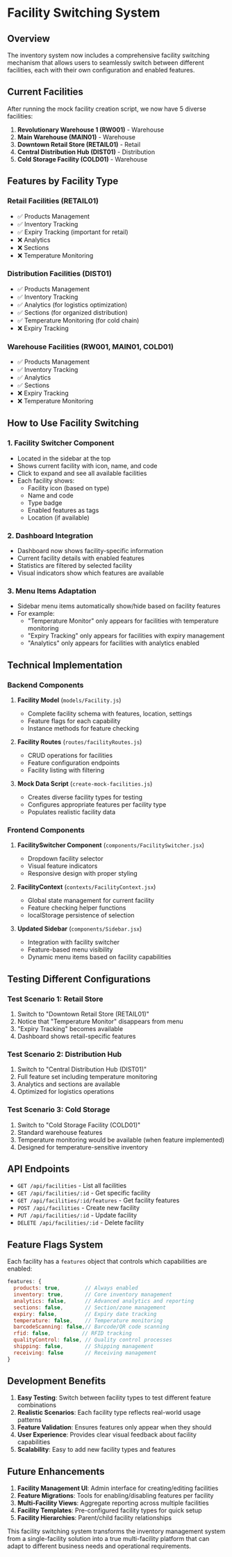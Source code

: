 # Facility Switching System

## Overview

The inventory system now includes a comprehensive facility switching mechanism that allows users to seamlessly switch between different facilities, each with their own configuration and enabled features.

## Current Facilities

After running the mock facility creation script, we now have 5 diverse facilities:

1. **Revolutionary Warehouse 1 (RW001)** - Warehouse
2. **Main Warehouse (MAIN01)** - Warehouse  
3. **Downtown Retail Store (RETAIL01)** - Retail
4. **Central Distribution Hub (DIST01)** - Distribution
5. **Cold Storage Facility (COLD01)** - Warehouse

## Features by Facility Type

### Retail Facilities (RETAIL01)
- ✅ Products Management
- ✅ Inventory Tracking
- ✅ Expiry Tracking (important for retail)
- ❌ Analytics
- ❌ Sections
- ❌ Temperature Monitoring

### Distribution Facilities (DIST01)  
- ✅ Products Management
- ✅ Inventory Tracking
- ✅ Analytics (for logistics optimization)
- ✅ Sections (for organized distribution)
- ✅ Temperature Monitoring (for cold chain)
- ❌ Expiry Tracking

### Warehouse Facilities (RW001, MAIN01, COLD01)
- ✅ Products Management  
- ✅ Inventory Tracking
- ✅ Analytics
- ✅ Sections
- ❌ Expiry Tracking
- ❌ Temperature Monitoring

## How to Use Facility Switching

### 1. Facility Switcher Component
- Located in the sidebar at the top
- Shows current facility with icon, name, and code
- Click to expand and see all available facilities
- Each facility shows:
  - Facility icon (based on type)
  - Name and code
  - Type badge
  - Enabled features as tags
  - Location (if available)

### 2. Dashboard Integration
- Dashboard now shows facility-specific information
- Current facility details with enabled features
- Statistics are filtered by selected facility
- Visual indicators show which features are available

### 3. Menu Items Adaptation
- Sidebar menu items automatically show/hide based on facility features
- For example:
  - "Temperature Monitor" only appears for facilities with temperature monitoring
  - "Expiry Tracking" only appears for facilities with expiry management
  - "Analytics" only appears for facilities with analytics enabled

## Technical Implementation

### Backend Components

1. **Facility Model** (`models/Facility.js`)
   - Complete facility schema with features, location, settings
   - Feature flags for each capability
   - Instance methods for feature checking

2. **Facility Routes** (`routes/facilityRoutes.js`)
   - CRUD operations for facilities
   - Feature configuration endpoints
   - Facility listing with filtering

3. **Mock Data Script** (`create-mock-facilities.js`)
   - Creates diverse facility types for testing
   - Configures appropriate features per facility type
   - Populates realistic facility data

### Frontend Components

1. **FacilitySwitcher Component** (`components/FacilitySwitcher.jsx`)
   - Dropdown facility selector
   - Visual feature indicators
   - Responsive design with proper styling

2. **FacilityContext** (`contexts/FacilityContext.jsx`)
   - Global state management for current facility
   - Feature checking helper functions
   - localStorage persistence of selection

3. **Updated Sidebar** (`components/Sidebar.jsx`)
   - Integration with facility switcher
   - Feature-based menu visibility
   - Dynamic menu items based on facility capabilities

## Testing Different Configurations

### Test Scenario 1: Retail Store
1. Switch to "Downtown Retail Store (RETAIL01)"
2. Notice that "Temperature Monitor" disappears from menu
3. "Expiry Tracking" becomes available
4. Dashboard shows retail-specific features

### Test Scenario 2: Distribution Hub
1. Switch to "Central Distribution Hub (DIST01)"
2. Full feature set including temperature monitoring
3. Analytics and sections are available
4. Optimized for logistics operations

### Test Scenario 3: Cold Storage
1. Switch to "Cold Storage Facility (COLD01)"
2. Standard warehouse features
3. Temperature monitoring would be available (when feature implemented)
4. Designed for temperature-sensitive inventory

## API Endpoints

- `GET /api/facilities` - List all facilities
- `GET /api/facilities/:id` - Get specific facility
- `GET /api/facilities/:id/features` - Get facility features
- `POST /api/facilities` - Create new facility
- `PUT /api/facilities/:id` - Update facility
- `DELETE /api/facilities/:id` - Delete facility

## Feature Flags System

Each facility has a `features` object that controls which capabilities are enabled:

```javascript
features: {
  products: true,        // Always enabled
  inventory: true,       // Core inventory management
  analytics: false,      // Advanced analytics and reporting
  sections: false,       // Section/zone management
  expiry: false,         // Expiry date tracking
  temperature: false,    // Temperature monitoring
  barcodeScanning: false,// Barcode/QR code scanning
  rfid: false,          // RFID tracking
  qualityControl: false, // Quality control processes
  shipping: false,       // Shipping management
  receiving: false       // Receiving management
}
```

## Development Benefits

1. **Easy Testing**: Switch between facility types to test different feature combinations
2. **Realistic Scenarios**: Each facility type reflects real-world usage patterns
3. **Feature Validation**: Ensures features only appear when they should
4. **User Experience**: Provides clear visual feedback about facility capabilities
5. **Scalability**: Easy to add new facility types and features

## Future Enhancements

1. **Facility Management UI**: Admin interface for creating/editing facilities
2. **Feature Migrations**: Tools for enabling/disabling features per facility
3. **Multi-Facility Views**: Aggregate reporting across multiple facilities
4. **Facility Templates**: Pre-configured facility types for quick setup
5. **Facility Hierarchies**: Parent/child facility relationships

This facility switching system transforms the inventory management system from a single-facility solution into a true multi-facility platform that can adapt to different business needs and operational requirements.
